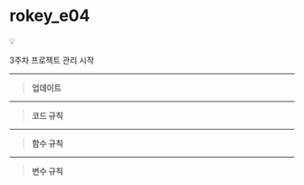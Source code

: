 # rokey_e04

<aside>
💡

3주차 프로젝트 관리 시작

</aside>

---

> **업데이트**
> 
> 
> 

---

> **코드 규칙**
> 
> 
> 

---

> **함수 규칙**
> 
> 
> 

---

> **변수 규칙**
> 
> 
>